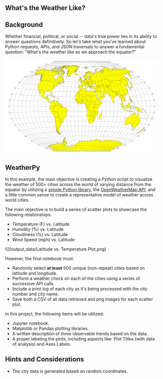 ## What's the Weather Like?

## Background

Whether financial, political, or social -- data's true power lies in its ability to answer questions definitively. So let's take what you've learned about Python requests, APIs, and JSON traversals to answer a fundamental question: "What's the weather like as we approach the equator?"

![Equator](Images/equatorsign.png)

## WeatherPy

In this example, the main objective is creating a Python script to visualize the weather of 500+ cities across the world of varying distance from the equator by utilizing a [simple Python library](https://pypi.python.org/pypi/citipy), the [OpenWeatherMap API](https://openweathermap.org/api), and a little common sense to create a representative model of weather across world cities.

The main objective is to build a series of scatter plots to showcase the following relationships:

* Temperature (F) vs. Latitude
* Humidity (%) vs. Latitude
* Cloudiness (%) vs. Latitude
* Wind Speed (mph) vs. Latitude

![](output_data/Latitude vs. Temperature Plot.png)

However, the final notebook must:

* Randomly select **at least** 500 unique (non-repeat) cities based on latitude and longitude.
* Perform a weather check on each of the cities using a series of successive API calls.
* Include a print log of each city as it's being processed with the city number and city name.
* Save both a CSV of all data retrieved and png images for each scatter plot.

In this project, the following items will be utilized:

*  Jupyter notebook.
*  Matplotlib or Pandas plotting libraries.
*  A written description of three observable trends based on the data.
* A proper labeling the plots, including aspects like: Plot Titles (with date of analysis) and Axes Labels.

## Hints and Considerations

* The city data is generated based on random coordinates.
